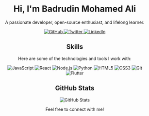 
<!-- Introduction -->
<h1 align="center">Hi, I'm Badrudin Mohamed Ali</h1>
<p align="center">A passionate developer, open-source enthusiast, and lifelong learner.</p>

<!-- Social Icons -->
<p align="center">
   <a href="https://github.com/your-username">
    <img src="https://img.shields.io/badge/GitHub-YourUsername-blue" alt="GitHub">
  </a>
  <a href="https://twitter.com/your-twitter-handle">
    <img src="https://img.shields.io/badge/Twitter-YourHandle-blue" alt="Twitter">
  </a>
  <a href="https://linkedin.com/in/your-linkedin-profile">
    <img src="https://img.shields.io/badge/LinkedIn-YourName-blue" alt="LinkedIn">
  </a>
</p>

<!-- Skills Section -->
<h2 align="center">Skills</h2>
<p align="center">Here are some of the technologies and tools I work with:</p>

<p align="center">
  <img src="https://img.shields.io/badge/JavaScript-F7DF1E?style=for-the-badge&logo=javascript&logoColor=black" alt="JavaScript">
  <img src="https://img.shields.io/badge/React-61DAFB?style=for-the-badge&logo=react&logoColor=black" alt="React">
  <img src="https://img.shields.io/badge/Node.js-339933?style=for-the-badge&logo=node.js&logoColor=white" alt="Node.js">
  <img src="https://img.shields.io/badge/Python-3776AB?style=for-the-badge&logo=python&logoColor=white" alt="Python">
  <img src="https://img.shields.io/badge/HTML5-E34F26?style=for-the-badge&logo=html5&logoColor=white" alt="HTML5">
  <img src="https://img.shields.io/badge/CSS3-1572B6?style=for-the-badge&logo=css3&logoColor=white" alt="CSS3">
  <img src="https://img.shields.io/badge/Git-F05032?style=for-the-badge&logo=git&logoColor=white" alt="Git">
  <img src="https://img.shields.io/badge/Flutter-02569B?style=for-the-badge&logo=flutter&logoColor=white" alt="Flutter">
</p>


<!-- GitHub Stats -->
<h2 align="center">GitHub Stats</h2>
<p align="center">
  <img src="https://github-readme-stats.vercel.app/api?username=Badrudin-cloud&show_icons=true&count_private=true&theme=dark" alt="GitHub Stats">
</p>

<!-- Footer Section -->
<p align="center">
  Feel free to connect with me!
</p>


<!---
Badrudin-cloud/Badrudin-cloud is a ✨ special ✨ repository because its `README.md` (this file) appears on your GitHub profile.
You can click the Preview link to take a look at your changes.
--->
